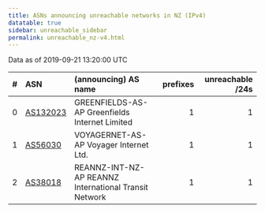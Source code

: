 ```yaml
---
title: ASNs announcing unreachable networks in NZ (IPv4)
datatable: true
sidebar: unreachable_sidebar
permalink: unreachable_nz-v4.html
---
```


Data as of 2019-09-21 13:20:00 UTC


<div class="datatable-begin"></div>

|   # | ASN                                      | (announcing) AS name                                  |   prefixes |   unreachable /24s |
|----:|:-----------------------------------------|:------------------------------------------------------|-----------:|-------------------:|
|   0 | [AS132023](unreachable_AS132023-v4.html) | GREENFIELDS-AS-AP Greenfields Internet Limited        |          1 |                  1 |
|   1 | [AS56030](unreachable_AS56030-v4.html)   | VOYAGERNET-AS-AP Voyager Internet Ltd.                |          1 |                  1 |
|   2 | [AS38018](unreachable_AS38018-v4.html)   | REANNZ-INT-NZ-AP REANNZ International Transit Network |          1 |                  1 |

<div class="datatable-end"></div>